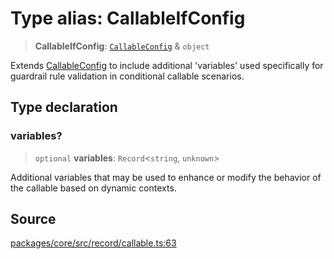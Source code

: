 # Type alias: CallableIfConfig

> **CallableIfConfig**: [`CallableConfig`](CallableConfig.md) & `object`

Extends [CallableConfig](CallableConfig.md) to include additional 'variables' used specifically for guardrail
rule validation in conditional callable scenarios.

## Type declaration

### variables?

> `optional` **variables**: `Record`\<`string`, `unknown`\>

Additional variables that may be used to enhance or modify the behavior of the callable based on dynamic contexts.

## Source

[packages/core/src/record/callable.ts:63](https://github.com/VictorS67/encre/blob/42c3bddca4be2d23ad959c1c99381eefbf43789c/packages/core/src/record/callable.ts#L63)
